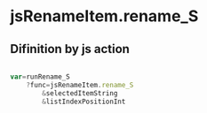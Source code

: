 # jsRenameItem.rename_S

## Difinition by js action

```js.js

var=runRename_S
	?func=jsRenameItem.rename_S
		&selectedItemString
		&listIndexPositionInt
```



